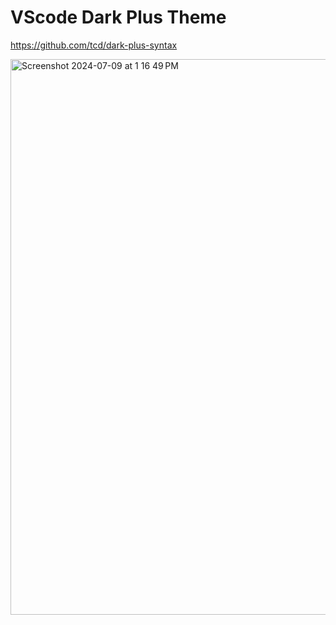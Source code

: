 # VScode Dark Plus Theme

https://github.com/tcd/dark-plus-syntax

<img width="889" alt="Screenshot 2024-07-09 at 1 16 49 PM" src="https://github.com/d1y/vscode_dark_plus.zed/assets/28816690/0fb2ea88-7182-4d23-b568-6ead80b69739">

